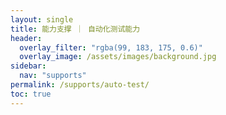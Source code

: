 ```yaml
---
layout: single
title: 能力支撑 ｜ 自动化测试能力
header:
  overlay_filter: "rgba(99, 183, 175, 0.6)"
  overlay_image: /assets/images/background.jpg
sidebar:
  nav: "supports"
permalink: /supports/auto-test/
toc: true
---
```






